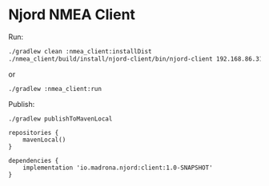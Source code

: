 # Njord NMEA Client

Run:
```bash
./gradlew clean :nmea_client:installDist
./nmea_client/build/install/njord-client/bin/njord-client 192.168.86.31 10110
```

or

```bash
./gradlew :nmea_client:run
```


Publish:
```bash
./gradlew publishToMavenLocal
```

```
repositories {
    mavenLocal()
}

dependencies {
    implementation 'io.madrona.njord:client:1.0-SNAPSHOT'
} 
```
